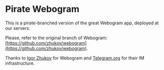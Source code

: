 Pirate Webogram
===============

This is a pirate-branched version of the great Webogram app, deployed at our servers.

Please, refer to the original branch of Webogram: [https://github.com/zhukov/webogram](https://github.com/zhukov/webogram).

Thanks to [Igor Zhukov](https://github.com/zhukov) for Webogram and [Telegram.org](https://telegram.org/) for their IM infrastructure.

